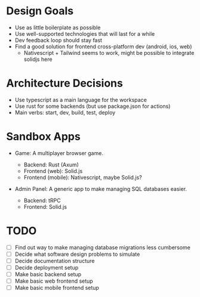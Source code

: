 # Design Goals

- Use as little boilerplate as possible
- Use well-supported technologies that will last for a while
- Dev feedback loop should stay fast
- Find a good solution for frontend cross-platform dev (android, ios, web)
  - Nativescript + Tailwind seems to work, might be possible to integrate solidjs here

# Architecture Decisions

- Use typescript as a main language for the workspace
- Use rust for some backends (but use package.json for actions)
- Main verbs: start, dev, build, test, deploy

# Sandbox Apps

- Game: A multiplayer browser game.

  - Backend: Rust (Axum)
  - Frontend (web): Solid.js
  - Frontend (mobile): Nativescript, maybe Solid.js?

- Admin Panel: A generic app to make managing SQL databases easier.
  - Backend: tRPC
  - Frontend: Solid.js

# TODO

- [ ] Find out way to make managing database migrations less cumbersome
- [ ] Decide what software design problems to simulate
- [ ] Decide documentation structure
- [ ] Decide deployment setup
- [ ] Make basic backend setup
- [ ] Make basic web frontend setup
- [ ] Make basic mobile frontend setup

